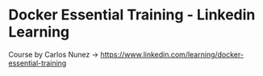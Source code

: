 # Docker Essential Training - Linkedin Learning
Course by Carlos Nunez &rarr; https://www.linkedin.com/learning/docker-essential-training
